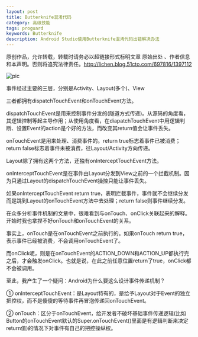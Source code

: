 ```yaml
---
layout: post
title: Butterknife混淆代码
category: 高级技能
tags: proguard
keywords: Butterknife
description: Android Studio使用Butterknife混淆代码出错解决办法
---
```



原创作品，允许转载，转载时请务必以超链接形式标明文章 原始出处 、作者信息和本声明。否则将追究法律责任。http://lichen.blog.51cto.com/697816/1397112 

![pic](http://s3.51cto.com/wyfs02/M01/24/6E/wKiom1NPapfjW9obAAJTEMmddQc567.jpg)


事件经过主要的三层，分别是Activity、Layout(多个)、View




三者都拥有dispatchTouchEvent和onTouchEvent方法。

dispatchTouchEvent是用来控制事件分发的(隧道方式传递)。从源码的角度看，其逻辑控制等起主导作用；从使用角度看，在diapatchTouchEvent中用逻辑判断、设置Event的action是个好的方法，而改变其return值会让事件丢失。

onTouchEvent是用来处理、消费事件的。return true标志着事件已被消费；return false标志着事件未被消费，往Layout/Activity方向传递。





Layout除了拥有这两个方法，还独有onInterceptTouchEvent方法。

onInterceptTouchEvent是在事件由Layout分发到View之前的一个拦截机制。因为只通过Layout的dispatchTouchEvent操控只能让事件丢失。


如果onInterceptTouchEvent return true，表明拦截事件，事件就不会继续分发而是跳到Layout的onTouchEvent方法中去处理；return false则事件继续分发。




在众多分析事件机制的文章中，很难看到与onTouch、onClick关联起来的解释。开始时我也拿捏不好onTouch和onTouchEvent的关系。

事实上，onTouch是在onTouchEvent之前执行的。如果onTouch return true，表示事件已经被消费，不会调用onTouchEvent了。

而onClick呢，则是在onTouchEvent的ACTION_DOWN和ACTION_UP都执行完之后，才会触发onClick。也就是说，在此之前任意位置return了true，onClick都不会被调用。




至此，我产生了一个疑问：Android为什么要这么设计事件传递机制？

① onInterceptTouchEvent：是Layout特有的，是给予Layout对于Event的独立把控权，而不是傻傻的等待事件再冒泡传递回onTouchEvent。

② onTouch：区分于onTouchEvent，给开发者不破坏基础事件传递逻辑(比如 Button的onTouchEvent默认的Super.onTouchEvent()里面是有逻辑判断来决定return值)的情况下对事件有自己的把控操纵权。
